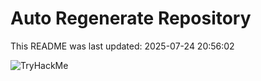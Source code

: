 # Auto Regenerate Repository

This README was last updated: 2025-07-24 20:56:02

 ![TryHackMe](https://tryhackme.com/badge/533634)